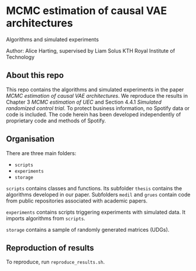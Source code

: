 # MCMC estimation of causal VAE architectures

Algorithms and simulated experiments

Author: Alice Harting, supervised by Liam Solus
KTH Royal Institute of Technology

## About this repo
This repo contains the algorithms and simulated experiments in the paper *MCMC estimation of causal VAE architectures*. We reproduce the results in Chapter 3 *MCMC estimation of UEC* and Section 4.4.1 *Simulated randomized control trial*. To protect business information, no Spotify data or code is included. The code herein has been developed independently of proprietary code and methods of Spotify.

## Organisation
There are three main folders:
- `scripts`
- `experiments`
- `storage`

`scripts` contains classes and functions. Its subfolder `thesis` contains the algorithms developed in our paper. Subfolders `medil` and `grues` contain code from public repositories associated with academic papers.

`experiments` contains scripts triggering experiments with simulated data. It imports algorithms from `scripts`. 

`storage` contains a sample of randomly generated matrices (UDGs). 

## Reproduction of results
To reproduce, run `reproduce_results.sh`.

